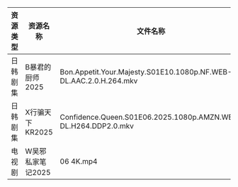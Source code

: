 | 资源类型 | 资源名称        | 文件名称                                                              | 分享链接                                | 更新时间                |
| ---- | ----------- | ----------------------------------------------------------------- | ----------------------------------- | ------------------- |
| 日韩剧集 | B暴君的厨师2025  | Bon.Appetit.Your.Majesty.S01E10.1080p.NF.WEB-DL.AAC.2.0.H.264.mkv | https://pan.quark.cn/s/7f659879c212 | 2025-09-22 01:13:34 |
| 日韩剧集 | X行骗天下KR2025 | Confidence.Queen.S01E06.2025.1080p.AMZN.WEB-DL.H264.DDP2.0.mkv    | https://pan.quark.cn/s/463fe5d8abf1 | 2025-09-22 01:22:46 |
| 电视剧  | W吴邪私家笔记2025 | 06 4K.mp4                                                         | https://pan.quark.cn/s/05e6a76ecfd0 | 2025-09-22 01:21:02 |
